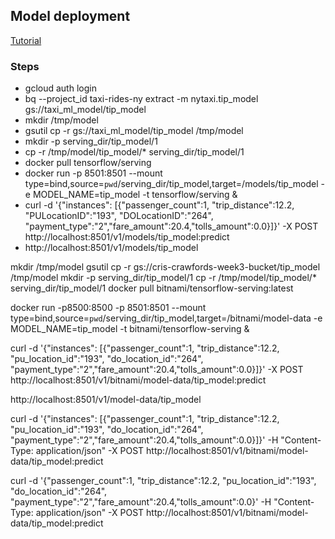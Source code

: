 ## Model deployment

[Tutorial](https://cloud.google.com/bigquery-ml/docs/export-model-tutorial)

### Steps

- gcloud auth login
- bq --project_id taxi-rides-ny extract -m nytaxi.tip_model gs://taxi_ml_model/tip_model
- mkdir /tmp/model
- gsutil cp -r gs://taxi_ml_model/tip_model /tmp/model
- mkdir -p serving_dir/tip_model/1
- cp -r /tmp/model/tip_model/\* serving_dir/tip_model/1
- docker pull tensorflow/serving
- docker run -p 8501:8501 --mount type=bind,source=`pwd`/serving_dir/tip_model,target=/models/tip_model -e MODEL_NAME=tip_model -t tensorflow/serving &
- curl -d '{"instances": [{"passenger_count":1, "trip_distance":12.2, "PULocationID":"193", "DOLocationID":"264", "payment_type":"2","fare_amount":20.4,"tolls_amount":0.0}]}' -X POST http://localhost:8501/v1/models/tip_model:predict
- http://localhost:8501/v1/models/tip_model

mkdir /tmp/model
gsutil cp -r gs://cris-crawfords-week3-bucket/tip_model /tmp/model
mkdir -p serving_dir/tip_model/1
cp -r /tmp/model/tip_model/\* serving_dir/tip_model/1
docker pull bitnami/tensorflow-serving:latest

docker run -p8500:8500 -p 8501:8501 --mount type=bind,source=`pwd`/serving_dir/tip_model,target=/bitnami/model-data -e MODEL_NAME=tip_model -t bitnami/tensorflow-serving &

curl -d '{"instances": [{"passenger_count":1, "trip_distance":12.2, "pu_location_id":"193", "do_location_id":"264", "payment_type":"2","fare_amount":20.4,"tolls_amount":0.0}]}' -X POST http://localhost:8501/v1/bitnami/model-data/tip_model:predict

http://localhost:8501/v1/model-data/tip_model

curl -d '{"instances": [{"passenger_count":1, "trip_distance":12.2, "pu_location_id":"193", "do_location_id":"264", "payment_type":"2","fare_amount":20.4,"tolls_amount":0.0}]}' -H "Content-Type: application/json" -X POST http://localhost:8501/v1/bitnami/model-data/tip_model:predict

curl -d '{"passenger_count":1, "trip_distance":12.2, "pu_location_id":"193", "do_location_id":"264", "payment_type":"2","fare_amount":20.4,"tolls_amount":0.0}' -H "Content-Type: application/json" -X POST http://localhost:8501/v1/bitnami/model-data/tip_model:predict
